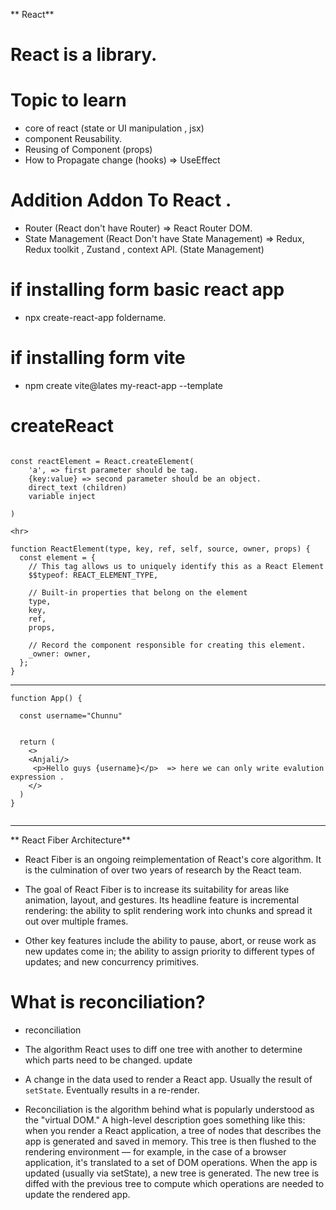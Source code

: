** React**

# React is a library.

# Topic to learn

- core of react (state or UI manipulation , jsx)
- component Reusability.
- Reusing of Component (props)
- How to Propagate change (hooks) => UseEffect

# Addition Addon To React .
- Router (React don't have Router) => React Router DOM.
- State Management (React Don't have State Management) => Redux, Redux toolkit , Zustand , context API. (State Management)



# if installing form basic react app

 - npx create-react-app foldername.

 # if installing form vite 

 - npm create vite@lates  my-react-app --template



# createReact

``` react

const reactElement = React.createElement(
    'a', => first parameter should be tag.
    {key:value} => second parameter should be an object.
    direct_text (children)
    variable inject 

)

<hr>

function ReactElement(type, key, ref, self, source, owner, props) {
  const element = {
    // This tag allows us to uniquely identify this as a React Element
    $$typeof: REACT_ELEMENT_TYPE,

    // Built-in properties that belong on the element
    type,
    key,
    ref,
    props,

    // Record the component responsible for creating this element.
    _owner: owner,
  };
}

```

<hr>

``` 
function App() {
  
  const username="Chunnu"


  return (
    <>
    <Anjali/>
     <p>Hello guys {username}</p>  => here we can only write evalution expression . 
    </>
  )
}


```

<hr>


** React Fiber Architecture**
- React Fiber is an ongoing reimplementation of React's core algorithm. It is the culmination of over two years of research by the React team.

- The goal of React Fiber is to increase its suitability for areas like animation, layout, and gestures. Its headline feature is incremental rendering: the ability to split rendering work into chunks and spread it out over multiple frames.

- Other key features include the ability to pause, abort, or reuse work as new updates come in; the ability to assign priority to different types of updates; and new concurrency primitives.

# What is reconciliation?
- reconciliation
- The algorithm React uses to diff one tree with another to determine which parts need to be changed.
update
- A change in the data used to render a React app. Usually the result of `setState`. Eventually results in a re-render.


- Reconciliation is the algorithm behind what is popularly understood as the "virtual DOM." A high-level description goes something like this: when you render a React application, a tree of nodes that describes the app is generated and saved in memory. This tree is then flushed to the rendering environment — for example, in the case of a browser application, it's translated to a set of DOM operations. When the app is updated (usually via setState), a new tree is generated. The new tree is diffed with the previous tree to compute which operations are needed to update the rendered app.